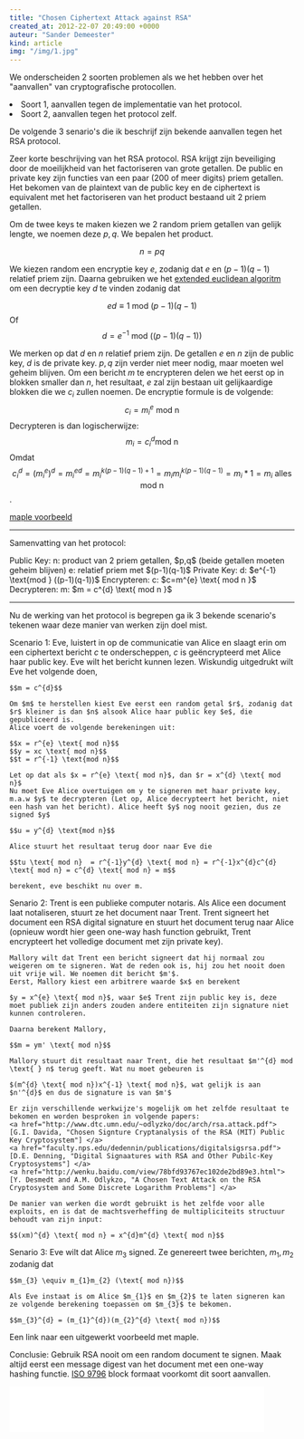 ```yaml
---
title: "Chosen Ciphertext Attack against RSA"
created_at: 2012-22-07 20:49:00 +0000
auteur: "Sander Demeester"
kind: article
img: "/img/1.jpg"
---
```

We onderscheiden 2 soorten problemen als we het hebben over het "aanvallen" van cryptografische protocollen. 
<li>Soort 1, aanvallen tegen de implementatie van het protocol. 
<li>Soort 2, aanvallen tegen het protocol zelf. 

De volgende 3 senario's die ik beschrijf zijn bekende aanvallen tegen het RSA protocol.

Zeer korte beschrijving van het RSA protocol.
RSA krijgt zijn beveiliging door de moeilijkheid van het factoriseren van grote getallen. De public en private key zijn functies van een paar (200 of meer digits) priem getallen. Het bekomen van de plaintext van de public key en de ciphertext is equivalent met het factoriseren van het product bestaand uit 2 priem getallen.

Om de twee keys te maken kiezen we 2 random priem getallen van gelijk lengte, we noemen deze $p,q$. We bepalen het product.

$$n = pq$$

We kiezen random een encryptie key $e$, zodanig dat $e$ en $(p-1)(q-1)$ relatief priem zijn. 
Daarna gebruiken we het <a href="http://en.wikipedia.org/wiki/Extended_Euclidean_algorithm">extended euclidean algoritm</a> om een decryptie key $d$ te vinden zodanig dat

$$ed \equiv 1 \text{ mod } (p-1)(q-1)$$
Of
$$d = e^{-1} \text{ mod } ((p-1)(q-1))$$

We merken op dat $d$ en $n$ relatief priem zijn.  De getallen $e$ en $n$ zijn de public key, $d$ is de private key. $p,q$ zijn verder niet meer nodig, maar moeten wel geheim blijven.
Om een bericht $m$ te encrypteren delen we het eerst op in blokken smaller dan $n$, het resultaat, $e$ zal zijn bestaan uit gelijkaardige blokken die we $c_{i}$ zullen noemen.
De encryptie formule is de volgende:
$$c_{i} = m_{i}^{e} \text{ mod n }$$
Decrypteren is dan logischerwijze:
$$m_{i} = c_{i}^{d} \text{mod n}$$
Omdat
$$c_{i}^{d}=(m_{i}^{e})^{d} = m_{i}^{ed}=m_{i}^{k(p-1)(q-1)+1} = m_{i}m_{i}^{k(p-1)(q-1)} = m_{i}*1=m_{i} \text{ alles mod n}$$.

<a href="http://sanderdemeester.be/maple/RSA-example.mw">maple voorbeeld</a>

<hr>
Samenvatting van het protocol:
<p>
Public Key:
n: product van 2 priem getallen, $p,q$ (beide getallen moeten geheim blijven)
e: relatief priem met $(p-1)(q-1)$
Private Key:
d: $e^{-1} \text{mod } ((p-1)(q-1))$
Encrypteren:
c: $c=m^{e} \text{ mod n }$
Decrypteren:
m: $m = c^{d} \text{ mod n }$
<hr>

Nu de werking van het protocol is begrepen ga ik 3 bekende scenario's tekenen waar deze manier van werken zijn doel mist. 

Scenario 1: 
	Eve, luistert in op de communicatie van Alice en slaagt erin om een ciphertext bericht $c$ te onderscheppen, $c$ is geëncrypteerd met Alice haar public key. Eve wilt het bericht kunnen lezen. 
	Wiskundig uitgedrukt wilt Eve het volgende doen,
	
	$$m = c^{d}$$

	Om $m$ te herstellen kiest Eve eerst een random getal $r$, zodanig dat $r$ kleiner is dan $n$ alsook Alice haar public key $e$, die gepubliceerd is.
	Alice voert de volgende berekeningen uit:
	
	$$x = r^{e} \text{ mod n}$$
	$$y = xc \text{ mod n}$$
	$$t = r^{-1} \text{mod n}$$
	
	Let op dat als $x = r^{e} \text{ mod n}$, dan $r = x^{d} \text{ mod n}$
	Nu moet Eve Alice overtuigen om y te signeren met haar private key, m.a.w $y$ te decrypteren (Let op, Alice decrypteert het bericht, niet een hash van het bericht). Alice heeft $y$ nog nooit gezien, dus ze signed $y$
	
	$$u = y^{d} \text{mod n}$$
	
	Alice stuurt het resultaat terug door naar Eve die 

	$$tu \text{ mod n}  = r^{-1}y^{d} \text{ mod n} = r^{-1}x^{d}c^{d} \text{ mod n} = c^{d} \text{ mod n} = m$$

	berekent, eve beschikt nu over m.

Senario 2:
	Trent is een publieke computer notaris. Als Alice een document laat notaliseren, stuurt ze het document naar Trent. Trent signeert het document een RSA digital signature en stuurt het 
	document terug naar Alice (opnieuw wordt hier geen one-way hash function gebruikt, Trent encrypteert het volledige document met zijn private key).
	
	Mallory wilt dat Trent een bericht signeert dat hij normaal zou weigeren om te signeren. Wat de reden ook is, hij zou het nooit doen uit vrije wil. We noemen dit bericht $m'$.
	Eerst, Mallory kiest een arbitrere waarde $x$ en berekent 
	
	$y = x^{e} \text{ mod n}$, waar $e$ Trent zijn public key is, deze moet publiek zijn anders zouden andere entiteiten zijn signature niet kunnen controleren.
	
	Daarna berekent Mallory,
	
	$$m = ym' \text{ mod n}$$

	Mallory stuurt dit resultaat naar Trent, die het resultaat $m'^{d} mod \text{ } n$ terug geeft. Wat nu moet gebeuren is

	$(m^{d} \text{ mod n})x^{-1} \text{ mod n}$, wat gelijk is aan $n'^{d}$ en dus de signature is van $m'$

	Er zijn verschillende werkwijze's mogelijk om het zelfde resultaat te bekomen en worden besproken in volgende papers: 
	<a href="http://www.dtc.umn.edu/~odlyzko/doc/arch/rsa.attack.pdf">[G.I. Davida, "Chosen Signture Cryptanalysis of the RSA (MIT) Public Key Cryptosystem"] </a>
	<a href="faculty.nps.edu/dedennin/publications/digitalsigsrsa.pdf">[D.E. Denning, "Digital Signaatures with RSA and Other Pubilc-Key Cryptosystems"] </a>
	<a href="http://wenku.baidu.com/view/78bfd93767ec102de2bd89e3.html">[Y. Desmedt and A.M. Odlykzo, "A Chosen Text Attack on the RSA Cryptosystem and Some Discrete Logarithm Problems"] </a>
	
	De manier van werken die wordt gebruikt is het zelfde voor alle exploits, en is dat de machtsverheffing de multipliciteits structuur behoudt van zijn input:

	$$(xm)^{d} \text{ mod n} = x^{d}m^{d} \text{ mod n}$$

Senario 3:
	Eve wilt dat Alice $m_{3}$ signed. Ze genereert twee berichten, $m_{1},m_{2}$ zodanig dat
	
	$$m_{3} \equiv m_{1}m_{2} (\text{ mod n})$$
	
	Als Eve instaat is om Alice $m_{1}$ en $m_{2}$ te laten signeren kan ze volgende berekening toepassen om $m_{3}$ te bekomen.

	$$m_{3}^{d} = (m_{1}^{d})(m_{2}^{d} \text{ mod n})$$
Een link naar een uitgewerkt voorbeeld met maple.

Conclusie: 
Gebruik RSA nooit om een random document te signen.
 Maak altijd eerst een message digest van het document met een one-way hashing functie. <a href="http://www.iso.org/iso/iso_catalogue/catalogue_tc/catalogue_detail.htm?csnumber=35455">ISO 9796</a> block formaat voorkomt dit soort aanvallen.

<iframe src="//www.facebook.com/plugins/like.php?href=http%3A%2F%2Fwww.sanderdemeester.be%2Fd%2Fnode%2F31&amp;send=false&amp;layout=standard&amp;width=450&amp;show_faces=true&amp;action=like&amp;colorscheme=light&amp;font&amp;height=80&amp;appId=207404839325473" scrolling="no" frameborder="0" style="border:none; overflow:hidden; width:450px; height:80px;" allowTransparency="true"></iframe>
